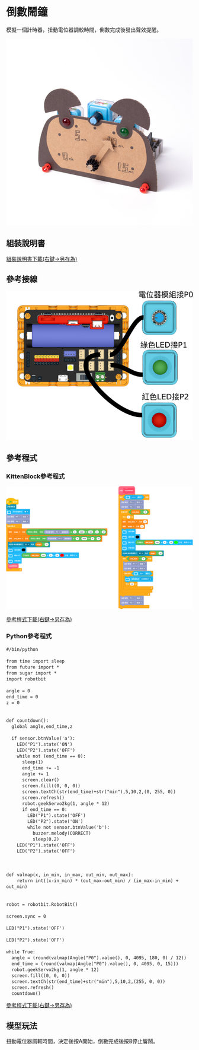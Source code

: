 # 倒數鬧鐘

模擬一個計時器，扭動電位器調較時間，倒數完成後發出聲效提醒。

![](../images/timer.jpg)

## 組裝說明書

[組裝說明書下載(右鍵->另存為)](https://github.com/kittenbothk/kittenbothk/raw/master/Kits/future_inventor/instructions/pdf/timer.pdf)

## 參考接線

![](../images/timer_wire.png)

## 參考程式

### KittenBlock參考程式

![](../images/timer_code.png)

[參考程式下載(右鍵->另存為)](https://github.com/kittenbothk/kittenbothk/raw/master/Kits/future_inventor/instructions/sb3/timer.sb3)

### Python參考程式

    #/bin/python
    
    from time import sleep
    from future import *
    from sugar import *
    import robotbit
    
    angle = 0
    end_time = 0
    z = 0
    
    
    def countdown():
      global angle,end_time,z
    
      if sensor.btnValue('a'):
        LED("P1").state('ON')
        LED("P2").state('OFF')
        while not (end_time == 0):
          sleep(1)
          end_time += -1
          angle += 1
          screen.clear()
          screen.fill((0, 0, 0))
          screen.textCh(str(end_time)+str("min"),5,10,2,(0, 255, 0))
          screen.refresh()
          robot.geekServo2kg(1, angle * 12)
          if end_time == 0:
            LED("P1").state('OFF')
            LED("P2").state('ON')
            while not sensor.btnValue('b'):
              buzzer.melody(CORRECT)
              sleep(0.2)
        LED("P1").state('OFF')
        LED("P2").state('OFF')
    
    
    
    def valmap(x, in_min, in_max, out_min, out_max):
        return int((x-in_min) * (out_max-out_min) / (in_max-in_min) + out_min)
    
    
    robot = robotbit.RobotBit()
    
    screen.sync = 0
    
    LED("P1").state('OFF')
    
    LED("P2").state('OFF')
    
    while True:
      angle = (round(valmap(Angle("P0").value(), 0, 4095, 180, 0) / 12))
      end_time = (round(valmap(Angle("P0").value(), 0, 4095, 0, 15)))
      robot.geekServo2kg(1, angle * 12)
      screen.fill((0, 0, 0))
      screen.textCh(str(end_time)+str("min"),5,10,2,(255, 0, 0))
      screen.refresh()
      countdown()

[參考程式下載(右鍵->另存為)](https://github.com/kittenbothk/kittenbothk/raw/master/Kits/future_inventor/instructions/py/timer.py)

## 模型玩法

扭動電位器調較時間，決定後按A開始，倒數完成後按B停止響鬧。